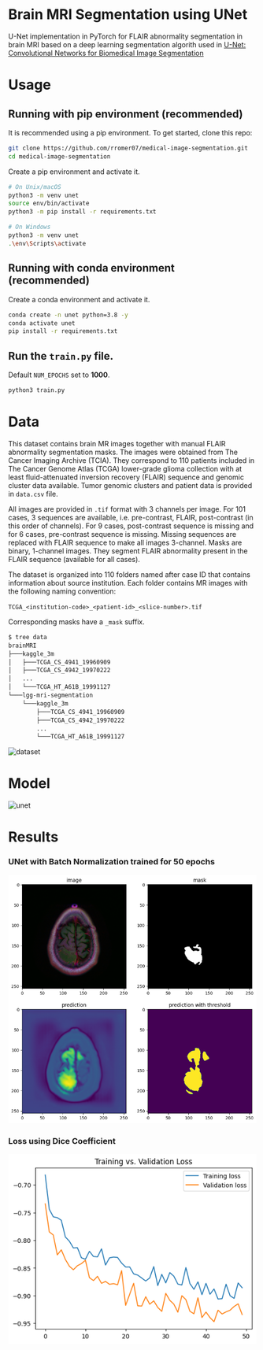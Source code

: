 # Brain MRI Segmentation using UNet
U-Net implementation in PyTorch for FLAIR abnormality segmentation in brain MRI based on a deep learning segmentation algorith used in [U-Net: Convolutional Networks for Biomedical Image Segmentation](https://arxiv.org/pdf/1505.04597v1.pdf)

# Usage
## Running with pip environment (recommended)

It is recommended using a pip environment. To get started, clone this repo:
```bash
git clone https://github.com/rromer07/medical-image-segmentation.git
cd medical-image-segmentation
```
Create a pip environment and activate it.
```bash
# On Unix/macOS
python3 -m venv unet
source env/bin/activate
python3 -m pip install -r requirements.txt
```
```bash
# On Windows
python3 -m venv unet
.\env\Scripts\activate
```
## Running with conda environment (recommended)
Create a conda environment and activate it.
```bash
conda create -n unet python=3.8 -y
conda activate unet
pip install -r requirements.txt
```
## Run the `train.py` file.
Default `NUM_EPOCHS` set to **1000**.
```bash
python3 train.py
```

# Data
This dataset contains brain MR images together with manual FLAIR abnormality segmentation masks.
The images were obtained from The Cancer Imaging Archive (TCIA).
They correspond to 110 patients included in The Cancer Genome Atlas (TCGA) lower-grade glioma collection with at least fluid-attenuated inversion recovery (FLAIR) sequence and genomic cluster data available.
Tumor genomic clusters and patient data is provided in `data.csv` file.


All images are provided in `.tif` format with 3 channels per image.
For 101 cases, 3 sequences are available, i.e. pre-contrast, FLAIR, post-contrast (in this order of channels).
For 9 cases, post-contrast sequence is missing and for 6 cases, pre-contrast sequence is missing.
Missing sequences are replaced with FLAIR sequence to make all images 3-channel.
Masks are binary, 1-channel images.
They segment FLAIR abnormality present in the FLAIR sequence (available for all cases).


The dataset is organized into 110 folders named after case ID that contains information about source institution.
Each folder contains MR images with the following naming convention:

`TCGA_<institution-code>_<patient-id>_<slice-number>.tif`

Corresponding masks have a `_mask` suffix.
```bash
$ tree data
brainMRI
├───kaggle_3m
│   ├───TCGA_CS_4941_19960909
│   ├───TCGA_CS_4942_19970222
│   ...
│   └───TCGA_HT_A61B_19991127
└───lgg-mri-segmentation
    └───kaggle_3m
        ├───TCGA_CS_4941_19960909
        ├───TCGA_CS_4942_19970222
        ...
        └───TCGA_HT_A61B_19991127
```
![dataset](https://github.com/mateuszbuda/brain-segmentation-pytorch/blob/master/assets/brain-mri-lgg.png?raw=true)

# Model 
![unet](https://pytorch.org/assets/images/unet_brain_mri.png)

# Results
### UNet with Batch Normalization trained for 50 epochs
![inference](./assets/inference.png)
### Loss using Dice Coefficient 
![loss](./assets/train_val_loss_graph.png)

